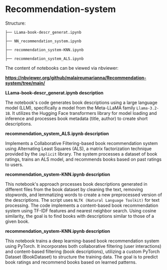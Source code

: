 # Recommendation-system

Structure:
```
├── LLama-book-descr_generat.ipynb              
│   
├── NN_recommendation_system.ipynb          
│   
├── recommendation_system-KNN.ipynb
│              
├── recommendation_system_ALS.ipynb
```

The content of notebooks can be viewed via nbviewer:

**https://nbviewer.org/github/malaireumarianna/Recommendation-system/tree/main/**



**LLama-book-descr_generat.ipynb description**

The notebook's code generates book descriptions using a large language model (LLM), specifically a model from the Meta-LLaMA family `Llama-3.2-1B`. It utilizes the Hugging Face transformers library for model loading and inference and processes book metadata (title, author) to create short descriptions.


**recommendation_system_ALS.ipynb description**

Implements a Collaborative Filtering-based book recommendation system using Alternating Least Squares (ALS), a matrix factorization technique provided by the `implicit` library. The system processes a dataset of book ratings, trains an ALS model, and recommends books based on past ratings to users.


**recommendation_system-KNN.ipynb description**

This notebook's approach processes book descriptions generated in different files from the book dataset by cleaning the text, removing stopwords, and lemmatizing words to create a new preprocessed version of the descriptions. The script uses `NLTK (Natural Language Toolkit)` for text processing.
The code implements a content-based book recommendation system using TF-IDF features and nearest neighbor search. Using cosine similarity, the goal is to find books with descriptions similar to those of a given book.


**recommendation_system-KNN.ipynb description**

This notebook trains a deep learning-based book recommendation system using PyTorch. It incorporates both collaborative filtering (user interactions) and content-based filtering (book descriptions), utilizing a custom PyTorch Dataset (BookDataset) to structure the training data. The goal is to predict book ratings and recommend books based on learned patterns.
